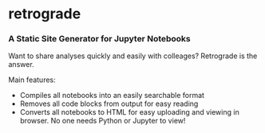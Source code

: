 # retrograde
### A Static Site Generator for Jupyter Notebooks

Want to share analyses quickly and easily with colleages? Retrograde is the answer. 

Main features:

 - Compiles all notebooks into an easily searchable format
 - Removes all code blocks from output for easy reading
 - Converts all notebooks to HTML for easy uploading and viewing in browser. No one needs Python or Jupyter to view!
 
